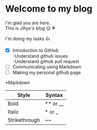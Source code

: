 # Welcome to my blog

I'm glad you are here.  
This is *Jihye's blog* :relieved: :heartpulse:  

I'm doing my tasks :+1:  
- [x] Introduction to GitHub  
      -Understand github issues  
      -Understand github pull request  
- [ ] Communicating using Markdown  
- [ ] Making my personal github page  

\*Markdown

Style | Syntax
----- | -----
Bold | ** or __
Italic | * or _
Strikethrough | ~~
